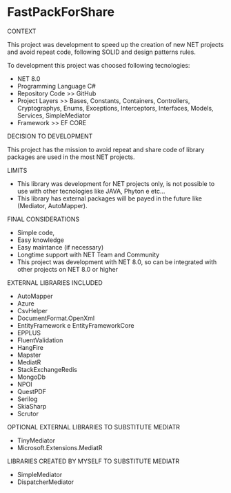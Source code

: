 # FastPackForShare

CONTEXT

This project was development to speed up the creation of new NET projects and avoid repeat code, following SOLID and design patterns rules.

To development this project was choosed following tecnologies:
- NET 8.0
- Programming Language C# 
- Repository Code >> GitHub
- Project Layers >> Bases, Constants, Containers, Controllers, Cryptographys, Enums, Exceptions, Interceptors, Interfaces, Models, Services, SimpleMediator
- Framework >> EF CORE

DECISION TO DEVELOPMENT

This project has the mission to avoid repeat and share code of library packages are used in the most NET projects.

LIMITS

- This library was development for NET projects only, is not possible to use with other tecnologies like JAVA, Phyton e etc...
- This library has external packages will be payed in the future like (Mediator, AutoMapper).

FINAL CONSIDERATIONS

- Simple code,
- Easy knowledge
- Easy maintance (if necessary)
- Longtime support with NET Team and Community
- This project was development with NET 8.0, so can be integrated with other projects on NET 8.0 or higher

EXTERNAL LIBRARIES INCLUDED
- AutoMapper
- Azure
- CsvHelper
- DocumentFormat.OpenXml
- EntityFramework e EntityFrameworkCore
- EPPLUS
- FluentValidation
- HangFire
- Mapster
- MediatR
- StackExchangeRedis
- MongoDb
- NPOI
- QuestPDF
- Serilog
- SkiaSharp
- Scrutor

OPTIONAL EXTERNAL LIBRARIES TO SUBSTITUTE MEDIATR
- TinyMediator
- Microsoft.Extensions.MediatR

LIBRARIES CREATED BY MYSELF TO SUBSTITUTE MEDIATR
- SimpleMediator
- DispatcherMediator